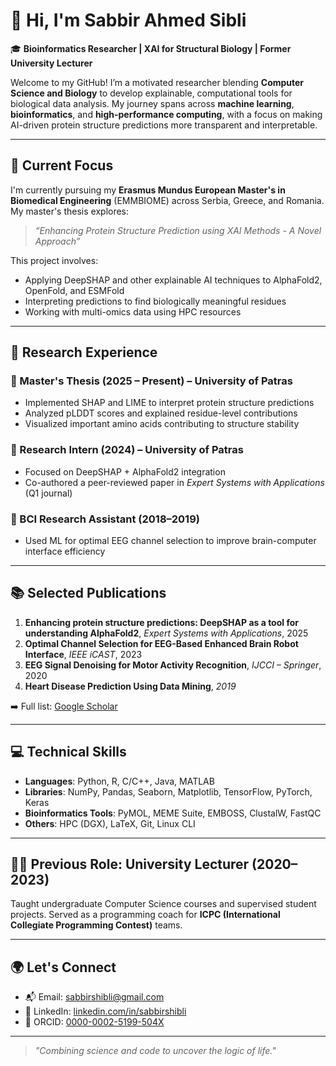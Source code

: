 # 👋 Hi, I'm Sabbir Ahmed Sibli

🎓 **Bioinformatics Researcher | XAI for Structural Biology | Former University Lecturer**

Welcome to my GitHub! I’m a motivated researcher blending **Computer Science and Biology** to develop explainable, computational tools for biological data analysis. My journey spans across **machine learning**, **bioinformatics**, and **high-performance computing**, with a focus on making AI-driven protein structure predictions more transparent and interpretable.

---

## 🔬 Current Focus

I'm currently pursuing my **Erasmus Mundus European Master's in Biomedical Engineering** (EMMBIOME) across Serbia, Greece, and Romania. My master's thesis explores:

> _“Enhancing Protein Structure Prediction using XAI Methods - A Novel Approach”_

This project involves:
- Applying DeepSHAP and other explainable AI techniques to AlphaFold2, OpenFold, and ESMFold
- Interpreting predictions to find biologically meaningful residues
- Working with multi-omics data using HPC resources

---

## 🧠 Research Experience

### 🧬 Master's Thesis (2025 – Present) – University of Patras
- Implemented SHAP and LIME to interpret protein structure predictions
- Analyzed pLDDT scores and explained residue-level contributions
- Visualized important amino acids contributing to structure stability

### 🧪 Research Intern (2024) – University of Patras
- Focused on DeepSHAP + AlphaFold2 integration
- Co-authored a peer-reviewed paper in _Expert Systems with Applications_ (Q1 journal)

### 🧠 BCI Research Assistant (2018–2019)
- Used ML for optimal EEG channel selection to improve brain-computer interface efficiency

---

## 📚 Selected Publications

1. **Enhancing protein structure predictions: DeepSHAP as a tool for understanding AlphaFold2**, *Expert Systems with Applications*, 2025  
2. **Optimal Channel Selection for EEG-Based Enhanced Brain Robot Interface**, *IEEE iCAST*, 2023  
3. **EEG Signal Denoising for Motor Activity Recognition**, *IJCCI – Springer*, 2020  
4. **Heart Disease Prediction Using Data Mining**, *2019*

➡️ Full list: [Google Scholar](https://scholar.google.com/citations?user=a6HOspcAAAAJ)

---

## 💻 Technical Skills

- **Languages**: Python, R, C/C++, Java, MATLAB
- **Libraries**: NumPy, Pandas, Seaborn, Matplotlib, TensorFlow, PyTorch, Keras
- **Bioinformatics Tools**: PyMOL, MEME Suite, EMBOSS, ClustalW, FastQC
- **Others**: HPC (DGX), LaTeX, Git, Linux CLI

---

## 🧑‍🏫 Previous Role: University Lecturer (2020–2023)

Taught undergraduate Computer Science courses and supervised student projects. Served as a programming coach for **ICPC (International Collegiate Programming Contest)** teams.

---

## 🌍 Let's Connect

- 📬 Email: [sabbirshibli@gmail.com](mailto:sabbirshibli@gmail.com)  
- 🔗 LinkedIn: [linkedin.com/in/sabbirshibli](https://www.linkedin.com/in/sabbirshibli)  
- 📖 ORCID: [0000-0002-5199-504X](https://orcid.org/0000-0002-5199-504X)  

---

> _"Combining science and code to uncover the logic of life."_  
